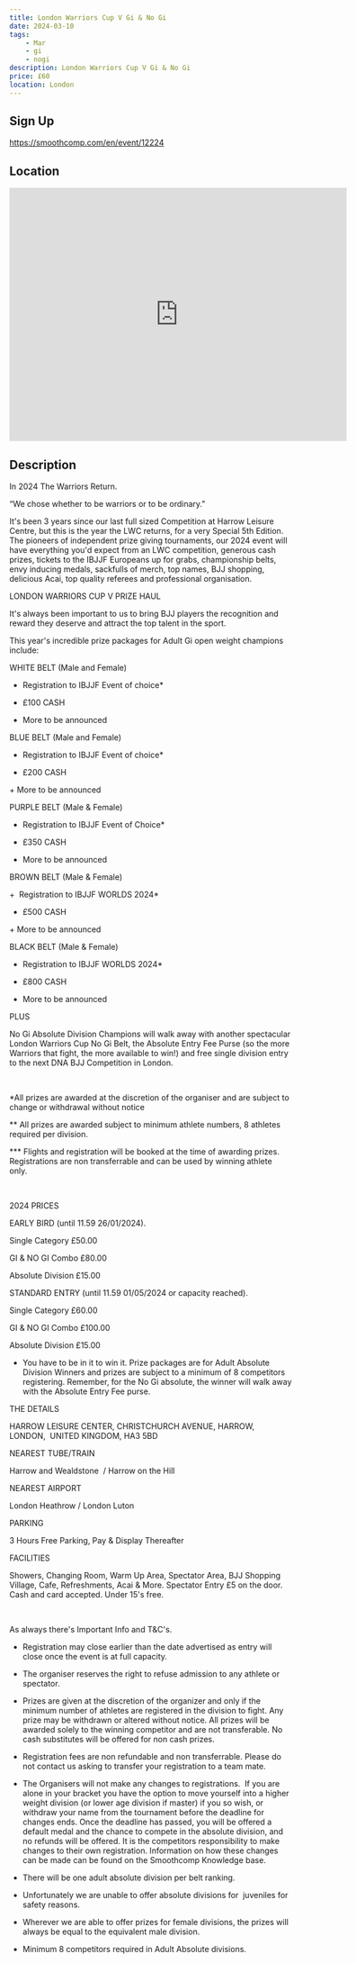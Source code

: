 ```yaml
---
title: London Warriors Cup V Gi & No Gi
date: 2024-03-10
tags:
    - Mar
    - gi 
    - nogi 
description: London Warriors Cup V Gi & No Gi
price: £60
location: London
---
```

## Sign Up
https://smoothcomp.com/en/event/12224

## Location
<iframe src="https://www.google.com/maps/embed?pb=!1m18!1m12!1m3!1d12345.6789!2d-0.3275773!3d51.5926986!2m3!1f0!2f0!3f0!3m2!1i1024!2i768!4f13.1!3m3!1m2!1s0x0%3A0x0!2z51.5926986!5e0!3m2!1sen!2sus!4v1234567890" width="600" height="450" style="border:0;" allowfullscreen="" loading="lazy"></iframe>

## Description
In 2024 The Warriors Return.


“We chose whether to be warriors or to be ordinary."


It's been 3 years since our last full sized Competition at Harrow Leisure Centre, but this is the year the LWC returns, for a very Special 5th Edition. The pioneers of independent prize giving tournaments, our 2024 event will have everything you'd expect from an LWC competition, generous cash prizes, tickets to the IBJJF Europeans up for grabs, championship belts, envy inducing medals, sackfulls of merch, top names, BJJ shopping, delicious Acai, top quality referees and professional organisation.





LONDON WARRIORS CUP V PRIZE HAUL


It's always been important to us to bring BJJ players the recognition and reward they deserve and attract the top talent in the sport.


This year's incredible prize packages for Adult Gi open weight champions include:


WHITE BELT (Male and Female)


+ Registration to IBJJF Event of choice*


+ £100 CASH


+ More to be announced


BLUE BELT (Male and Female)


+ Registration to IBJJF Event of choice*


+ £200 CASH


​+ More to be announced


PURPLE BELT (Male & Female)


+ Registration to IBJJF Event of Choice*


+ £350 CASH


+ More to be announced


BROWN BELT (Male & Female)


+  Registration to IBJJF WORLDS 2024*


+ £500 CASH


​+ More to be announced


BLACK BELT (Male & Female)


+ Registration to IBJJF WORLDS 2024*


+ £800 CASH


+ More to be announced


PLUS 


No Gi Absolute Division Champions will walk away with another spectacular London Warriors Cup No Gi Belt, the Absolute Entry Fee Purse (so the more Warriors that fight, the more available to win!) and free single division entry to the next DNA BJJ Competition in London.  


​


*All prizes are awarded at the discretion of the organiser and are subject to change or withdrawal without notice


** All prizes are awarded subject to minimum athlete numbers, 8 athletes required per division.


*** Flights and registration will be booked at the time of awarding prizes. Registrations are non transferrable and can be used by winning athlete only. 


​


2024 PRICES 


EARLY BIRD (until 11.59 26/01/2024).


Single Category £50.00


GI & NO GI Combo £80.00


Absolute Division £15.00 


​STANDARD ENTRY (until 11.59 01/05/2024 or capacity reached).


Single Category £60.00


GI & NO GI Combo £100.00


Absolute Division £15.00


* You have to be in it to win it. Prize packages are for Adult Absolute Division Winners and prizes are subject to a minimum of 8 competitors registering. Remember, for the No Gi absolute, the winner will walk away with the Absolute Entry Fee purse. 





THE DETAILS 


HARROW LEISURE CENTER, CHRISTCHURCH AVENUE, HARROW, LONDON,  UNITED KINGDOM, HA3 5BD


​NEAREST TUBE/TRAIN


Harrow and Wealdstone  / Harrow on the Hill


NEAREST AIRPORT


London Heathrow / London Luton


PARKING


3 Hours Free Parking, Pay & Display Thereafter


FACILITIES


Showers, Changing Room, Warm Up Area, Spectator Area, BJJ Shopping Village, Cafe, Refreshments, Acai & More. Spectator Entry £5 on the door. Cash and card accepted. Under 15's free. 


 


As always there's Important Info and T&C's.


+ Registration may close earlier than the date advertised as entry will close once the event is at full capacity.


+ The organiser reserves the right to refuse admission to any athlete or spectator.


+ Prizes are given at the discretion of the organizer and only if the minimum number of athletes are registered in the division to fight. Any prize may be withdrawn or altered without notice. All prizes will be awarded solely to the winning competitor and are not transferable. No cash substitutes will be offered for non cash prizes. 


+ Registration fees are non refundable and non transferrable. Please do not contact us asking to transfer your registration to a team mate.


+ The Organisers will not make any changes to registrations.  If you are alone in your bracket you have the option to move yourself into a higher weight division (or lower age division if master) if you so wish, or withdraw your name from the tournament before the deadline for changes ends. Once the deadline has passed, you will be offered a default medal and the chance to compete in the absolute division, and no refunds will be offered. It is the competitors responsibility to make changes to their own registration. Information on how these changes can be made can be found on the Smoothcomp Knowledge base.


+ There will be one adult absolute division per belt ranking.


+ Unfortunately we are unable to offer absolute divisions for  juveniles for safety reasons. 


+ Wherever we are able to offer prizes for female divisions, the prizes will always be equal to the equivalent male division. 


+ Minimum 8 competitors required in Adult Absolute divisions.